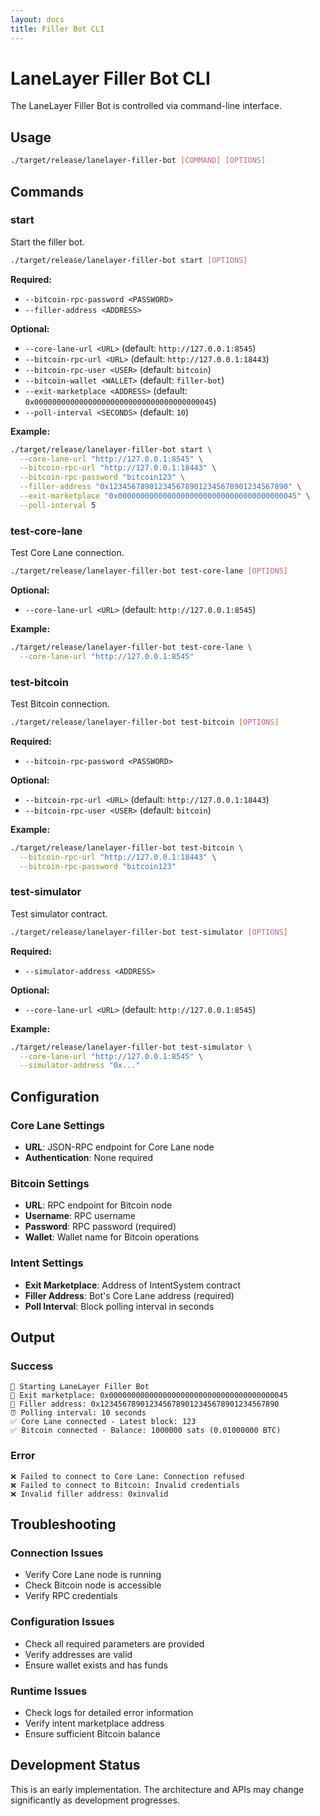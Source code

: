 ```yaml
---
layout: docs
title: Filler Bot CLI
---
```


# LaneLayer Filler Bot CLI

The LaneLayer Filler Bot is controlled via command-line interface.

## Usage

```bash
./target/release/lanelayer-filler-bot [COMMAND] [OPTIONS]
```

## Commands

### start
Start the filler bot.

```bash
./target/release/lanelayer-filler-bot start [OPTIONS]
```

**Required:**
- `--bitcoin-rpc-password <PASSWORD>`
- `--filler-address <ADDRESS>`

**Optional:**
- `--core-lane-url <URL>` (default: `http://127.0.0.1:8545`)
- `--bitcoin-rpc-url <URL>` (default: `http://127.0.0.1:18443`)
- `--bitcoin-rpc-user <USER>` (default: `bitcoin`)
- `--bitcoin-wallet <WALLET>` (default: `filler-bot`)
- `--exit-marketplace <ADDRESS>` (default: `0x0000000000000000000000000000000000000045`)
- `--poll-interval <SECONDS>` (default: `10`)

**Example:**
```bash
./target/release/lanelayer-filler-bot start \
  --core-lane-url "http://127.0.0.1:8545" \
  --bitcoin-rpc-url "http://127.0.0.1:18443" \
  --bitcoin-rpc-password "bitcoin123" \
  --filler-address "0x1234567890123456789012345678901234567890" \
  --exit-marketplace "0x0000000000000000000000000000000000000045" \
  --poll-interval 5
```

### test-core-lane
Test Core Lane connection.

```bash
./target/release/lanelayer-filler-bot test-core-lane [OPTIONS]
```

**Optional:**
- `--core-lane-url <URL>` (default: `http://127.0.0.1:8545`)

**Example:**
```bash
./target/release/lanelayer-filler-bot test-core-lane \
  --core-lane-url "http://127.0.0.1:8545"
```

### test-bitcoin
Test Bitcoin connection.

```bash
./target/release/lanelayer-filler-bot test-bitcoin [OPTIONS]
```

**Required:**
- `--bitcoin-rpc-password <PASSWORD>`

**Optional:**
- `--bitcoin-rpc-url <URL>` (default: `http://127.0.0.1:18443`)
- `--bitcoin-rpc-user <USER>` (default: `bitcoin`)

**Example:**
```bash
./target/release/lanelayer-filler-bot test-bitcoin \
  --bitcoin-rpc-url "http://127.0.0.1:18443" \
  --bitcoin-rpc-password "bitcoin123"
```

### test-simulator
Test simulator contract.

```bash
./target/release/lanelayer-filler-bot test-simulator [OPTIONS]
```

**Required:**
- `--simulator-address <ADDRESS>`

**Optional:**
- `--core-lane-url <URL>` (default: `http://127.0.0.1:8545`)

**Example:**
```bash
./target/release/lanelayer-filler-bot test-simulator \
  --core-lane-url "http://127.0.0.1:8545" \
  --simulator-address "0x..."
```

## Configuration

### Core Lane Settings
- **URL**: JSON-RPC endpoint for Core Lane node
- **Authentication**: None required

### Bitcoin Settings
- **URL**: RPC endpoint for Bitcoin node
- **Username**: RPC username
- **Password**: RPC password (required)
- **Wallet**: Wallet name for Bitcoin operations

### Intent Settings
- **Exit Marketplace**: Address of IntentSystem contract
- **Filler Address**: Bot's Core Lane address (required)
- **Poll Interval**: Block polling interval in seconds

## Output

### Success
```
🚀 Starting LaneLayer Filler Bot
📡 Exit marketplace: 0x0000000000000000000000000000000000000045
🤖 Filler address: 0x1234567890123456789012345678901234567890
⏰ Polling interval: 10 seconds
✅ Core Lane connected - Latest block: 123
✅ Bitcoin connected - Balance: 1000000 sats (0.01000000 BTC)
```

### Error
```
❌ Failed to connect to Core Lane: Connection refused
❌ Failed to connect to Bitcoin: Invalid credentials
❌ Invalid filler address: 0xinvalid
```

## Troubleshooting

### Connection Issues
- Verify Core Lane node is running
- Check Bitcoin node is accessible
- Verify RPC credentials

### Configuration Issues
- Check all required parameters are provided
- Verify addresses are valid
- Ensure wallet exists and has funds

### Runtime Issues
- Check logs for detailed error information
- Verify intent marketplace address
- Ensure sufficient Bitcoin balance

## Development Status

This is an early implementation. The architecture and APIs may change significantly as development progresses.
